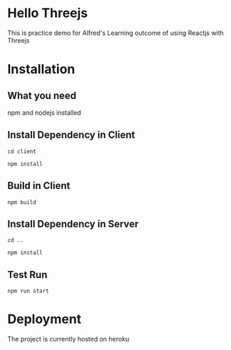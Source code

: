 # Hello Threejs

This is practice demo for Alfred's Learning outcome of using Reactjs with Threejs

# Installation

## What you need

npm and nodejs installed

## Install Dependency in Client

```
cd client
```

```
npm install
```

## Build in Client

```
npm build
```


## Install Dependency in Server
```
cd ..
```

```
npm install
```

## Test Run

```
npm run start
```

# Deployment

The project is currently hosted on heroku